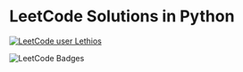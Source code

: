 # LeetCode Solutions in Python

[![LeetCode user Lethios](https://img.shields.io/badge/dynamic/json?style=for-the-badge&labelColor=black&color=%23ffa116&label=Solved&query=solvedOverTotal&url=https%3A%2F%2Fleetcode-badge.vercel.app%2Fapi%2Fusers%2FLethios&logo=leetcode&logoColor=yellow)](https://leetcode.com/Lethios/)

![LeetCode Badges](https://leetcode-badge-showcase.vercel.app/api?username=Lethios&theme=tokyonight&border=border&animated=true)
